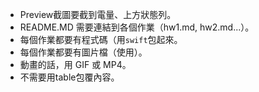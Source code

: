 - Preview截圖要截到電量、上方狀態列。
- README.MD 需要連結到各個作業（hw1.md, hw2.md...）。
- 每個作業都要有程式碼（用```swift```包起來。
- 每個作業都要有圖片檔（使用<image>）。
- 動畫的話，用 GIF 或 MP4。
- 不需要用table包覆內容。
